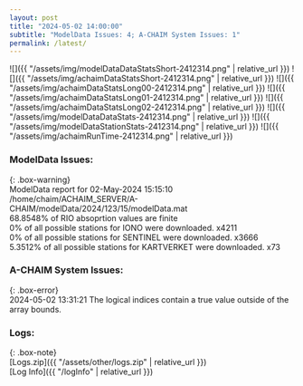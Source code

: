 ```yaml
---
layout: post
title: "2024-05-02 14:00:00"
subtitle: "ModelData Issues: 4; A-CHAIM System Issues: 1"
permalink: /latest/
---
```


![]({{ "/assets/img/modelDataDataStatsShort-2412314.png" | relative_url }})
![]({{ "/assets/img/achaimDataStatsShort-2412314.png" | relative_url }})
![]({{ "/assets/img/achaimDataStatsLong00-2412314.png" | relative_url }})
![]({{ "/assets/img/achaimDataStatsLong01-2412314.png" | relative_url }})
![]({{ "/assets/img/achaimDataStatsLong02-2412314.png" | relative_url }})
![]({{ "/assets/img/modelDataDataStats-2412314.png" | relative_url }})
![]({{ "/assets/img/modelDataStationStats-2412314.png" | relative_url }})
![]({{ "/assets/img/achaimRunTime-2412314.png" | relative_url }})


### ModelData Issues:  
  
{: .box-warning}  
 ModelData report for 02-May-2024 15:15:10   
 /home/chaim/ACHAIM_SERVER/A-CHAIM/modelData/2024/123/15/modelData.mat   
 68.8548% of RIO absoprtion values are finite   
 0% of all possible stations for IONO were downloaded. x4211   
 0% of all possible stations for SENTINEL were downloaded. x3666   
 5.3512% of all possible stations for KARTVERKET were downloaded. x73   
  
### A-CHAIM System Issues:  
  
{: .box-error}  
2024-05-02 13:31:21 The logical indices contain a true value outside of the array bounds.  

### Logs:  
  
{: .box-note}  
[Logs.zip]({{ "/assets/other/logs.zip" | relative_url }})  
[Log Info]({{ "/logInfo" | relative_url }})  
